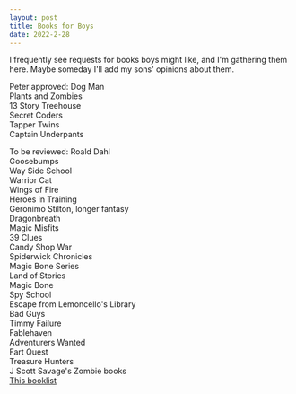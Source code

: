```yaml
---
layout: post
title: Books for Boys
date: 2022-2-28
---
```


I frequently see requests for books boys might like, and I'm gathering them here. Maybe someday I'll add my sons' opinions about them.

Peter approved:
Dog Man  
Plants and Zombies  
13 Story Treehouse  
Secret Coders  
Tapper Twins  
Captain Underpants  

To be reviewed:
Roald Dahl    
Goosebumps    
Way Side School  
Warrior Cat  
Wings of Fire  
Heroes in Training  
Geronimo Stilton, longer fantasy   
Dragonbreath  
Magic Misfits  
39 Clues  
Candy Shop War  
Spiderwick Chronicles  
Magic Bone Series  
Land of Stories  
Magic Bone  
Spy School  
Escape from Lemoncello's Library  
Bad Guys  
Timmy Failure  
Fablehaven  
Adventurers Wanted  
Fart Quest  
Treasure Hunters  
J Scott Savage's Zombie books    
[This booklist](https://readaloudrevival.com/series/092-8-12/)

